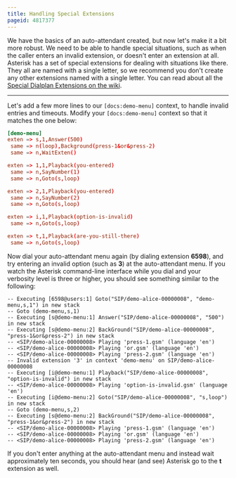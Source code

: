 ```yaml
---
title: Handling Special Extensions
pageid: 4817377
---
```


We have the basics of an auto-attendant created, but now let's make it a bit more robust. We need to be able to handle special situations, such as when the caller enters an invalid extension, or doesn't enter an extension at all. Asterisk has a set of special extensions for dealing with situations like there. They all are named with a single letter, so we recommend you don't create any other extensions named with a single letter. You can read about all the [Special Dialplan Extensions on the wiki](/Configuration/Dialplan/Special-Dialplan-Extensions).

---

Let's add a few more lines to our `[docs:demo-menu]` context, to handle invalid entries and timeouts. Modify your `[docs:demo-menu]` context so that it matches the one below:

```conf title=" " linenums="1"
[demo-menu]
exten => s,1,Answer(500)
 same => n(loop),Background(press-1&or&press-2)
 same => n,WaitExten()

exten => 1,1,Playback(you-entered)
 same => n,SayNumber(1)
 same => n,Goto(s,loop)

exten => 2,1,Playback(you-entered)
 same => n,SayNumber(2)
 same => n,Goto(s,loop)

exten => i,1,Playback(option-is-invalid)
 same => n,Goto(s,loop)

exten => t,1,Playback(are-you-still-there)
 same => n,Goto(s,loop)

```

Now dial your auto-attendant menu again (by dialing extension **6598**), and try entering an invalid option (such as **3**) at the auto-attendant menu. If you watch the Asterisk command-line interface while you dial and your verbosity level is three or higher, you should see something similar to the following:

```text
-- Executing [6598@users:1] Goto("SIP/demo-alice-00000008", "demo-menu,s,1") in new stack
-- Goto (demo-menu,s,1)
-- Executing [s@demo-menu:1] Answer("SIP/demo-alice-00000008", "500") in new stack
-- Executing [s@demo-menu:2] BackGround("SIP/demo-alice-00000008", "press-1&or&press-2") in new stack
-- <SIP/demo-alice-00000008> Playing 'press-1.gsm' (language 'en')
-- <SIP/demo-alice-00000008> Playing 'or.gsm' (language 'en')
-- <SIP/demo-alice-00000008> Playing 'press-2.gsm' (language 'en')
-- Invalid extension '3' in context 'demo-menu' on SIP/demo-alice-00000008
-- Executing [i@demo-menu:1] Playback("SIP/demo-alice-00000008", "option-is-invalid") in new stack
-- <SIP/demo-alice-00000008> Playing 'option-is-invalid.gsm' (language 'en')
-- Executing [i@demo-menu:2] Goto("SIP/demo-alice-00000008", "s,loop") in new stack
-- Goto (demo-menu,s,2)
-- Executing [s@demo-menu:2] BackGround("SIP/demo-alice-00000008", "press-1&or&press-2") in new stack
-- <SIP/demo-alice-00000008> Playing 'press-1.gsm' (language 'en')
-- <SIP/demo-alice-00000008> Playing 'or.gsm' (language 'en')
-- <SIP/demo-alice-00000008> Playing 'press-2.gsm' (language 'en')

```

If you don't enter anything at the auto-attendant menu and instead wait approximately ten seconds, you should hear (and see) Asterisk go to the **t** extension as well.
